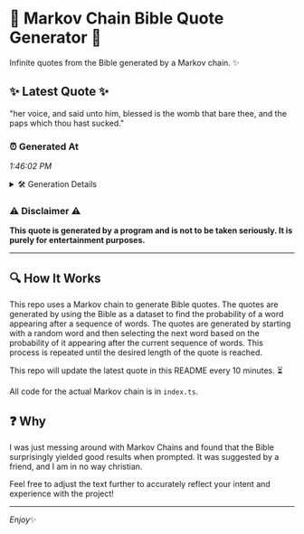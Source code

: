 # 📖 Markov Chain Bible Quote Generator 📖

Infinite quotes from the Bible generated by a Markov chain. ✨

## ✨ Latest Quote ✨
"her voice, and said unto him, blessed is the womb that bare thee, and the paps which thou hast sucked."

### ⏰ Generated At
*1:46:02 PM*

<details>
    <summary>🛠️ Generation Details</summary>
    <p>
        <strong>🌱 Seed:</strong> her<br>
        <strong>🔄 Iterations:</strong> 19<br>
        <strong>📜 Context History:</strong><br>[ her ]: voice,<br>[ her, voice, ]: and<br>[ her, voice,, and ]: said<br>[ her, voice,, and, said ]: unto<br>[ her, voice,, and, said, unto ]: him,<br>[ her, voice,, and, said, unto, him, ]: blessed<br>[ voice,, and, said, unto, him,, blessed ]: is<br>[ and, said, unto, him,, blessed, is ]: the<br>[ said, unto, him,, blessed, is, the ]: womb<br>[ unto, him,, blessed, is, the, womb ]: that<br>[ him,, blessed, is, the, womb, that ]: bare<br>[ blessed, is, the, womb, that, bare ]: thee,<br>[ is, the, womb, that, bare, thee, ]: and<br>[ the, womb, that, bare, thee,, and ]: the<br>[ womb, that, bare, thee,, and, the ]: paps<br>[ that, bare, thee,, and, the, paps ]: which<br>[ bare, thee,, and, the, paps, which ]: thou<br>[ thee,, and, the, paps, which, thou ]: hast<br>[ and, the, paps, which, thou, hast ]: sucked.<br>
    </p>
</details>

### ⚠️ Disclaimer ⚠️
**This quote is generated by a program and is not to be taken seriously. It is purely for entertainment purposes.**

---

## 🔍 How It Works

This repo uses a Markov chain to generate Bible quotes. The quotes are generated by using the Bible as a dataset to find the probability of a word appearing after a sequence of words. The quotes are generated by starting with a random word and then selecting the next word based on the probability of it appearing after the current sequence of words. This process is repeated until the desired length of the quote is reached.

This repo will update the latest quote in this README every 10 minutes. ⏳

All code for the actual Markov chain is in `index.ts`.

## ❓ Why

I was just messing around with Markov Chains and found that the Bible surprisingly yielded good results when prompted. 
It was suggested by a friend, and I am in no way christian.

Feel free to adjust the text further to accurately reflect your intent and experience with the project!

---

*Enjoy*✨
